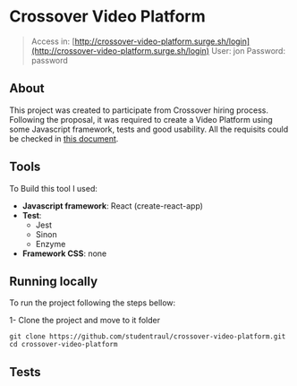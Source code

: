 # Crossover Video Platform
> Access in: [http://crossover-video-platform.surge.sh/login](http://crossover-video-platform.surge.sh/login) User: jon Password: password


## About
This project was created to participate from Crossover hiring process. Following the proposal, it was required to create a Video Platform using some Javascript framework, tests and good usability. All the requisits could be checked in [this document]().

## Tools
To Build this tool I used:
- **Javascript framework**: React (create-react-app)
- **Test**: 
  - Jest
  - Sinon
  - Enzyme
- **Framework CSS**: none

## Running locally
To run the project following the steps bellow:

1- Clone the project and move to it folder
```
git clone https://github.com/studentraul/crossover-video-platform.git
cd crossover-video-platform
```

## Tests

